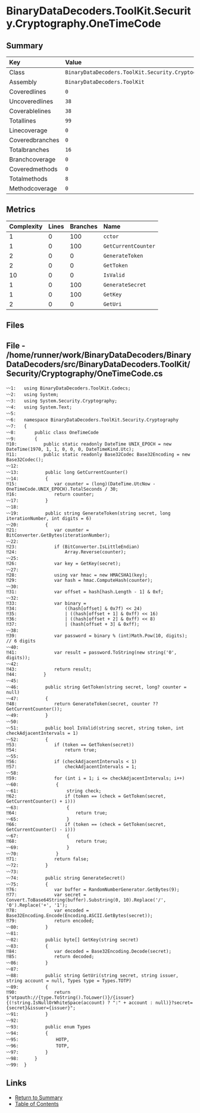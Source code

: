 ﻿# BinaryDataDecoders.ToolKit.Security.Cryptography.OneTimeCode

## Summary

| Key             | Value                                                          |
| :-------------- | :------------------------------------------------------------- |
| Class           | `BinaryDataDecoders.ToolKit.Security.Cryptography.OneTimeCode` |
| Assembly        | `BinaryDataDecoders.ToolKit`                                   |
| Coveredlines    | `0`                                                            |
| Uncoveredlines  | `38`                                                           |
| Coverablelines  | `38`                                                           |
| Totallines      | `99`                                                           |
| Linecoverage    | `0`                                                            |
| Coveredbranches | `0`                                                            |
| Totalbranches   | `16`                                                           |
| Branchcoverage  | `0`                                                            |
| Coveredmethods  | `0`                                                            |
| Totalmethods    | `8`                                                            |
| Methodcoverage  | `0`                                                            |

## Metrics

| Complexity | Lines | Branches | Name                |
| :--------- | :---- | :------- | :------------------ |
| 1          | 0     | 100      | `cctor`             |
| 1          | 0     | 100      | `GetCurrentCounter` |
| 2          | 0     | 0        | `GenerateToken`     |
| 2          | 0     | 0        | `GetToken`          |
| 10         | 0     | 0        | `IsValid`           |
| 1          | 0     | 100      | `GenerateSecret`    |
| 1          | 0     | 100      | `GetKey`            |
| 2          | 0     | 0        | `GetUri`            |

## Files

## File - /home/runner/work/BinaryDataDecoders/BinaryDataDecoders/src/BinaryDataDecoders.ToolKit/Security/Cryptography/OneTimeCode.cs

```CSharp
〰1:   using BinaryDataDecoders.ToolKit.Codecs;
〰2:   using System;
〰3:   using System.Security.Cryptography;
〰4:   using System.Text;
〰5:   
〰6:   namespace BinaryDataDecoders.ToolKit.Security.Cryptography
〰7:   {
〰8:       public class OneTimeCode
〰9:       {
‼10:          public static readonly DateTime UNIX_EPOCH = new DateTime(1970, 1, 1, 0, 0, 0, DateTimeKind.Utc);
‼11:          public static readonly Base32Codec Base32Encoding = new Base32Codec();
〰12:  
〰13:          public long GetCurrentCounter()
〰14:          {
‼15:              var counter = (long)(DateTime.UtcNow - OneTimeCode.UNIX_EPOCH).TotalSeconds / 30;
‼16:              return counter;
〰17:          }
〰18:  
〰19:          public string GenerateToken(string secret, long iterationNumber, int digits = 6)
〰20:          {
‼21:              var counter = BitConverter.GetBytes(iterationNumber);
〰22:  
‼23:              if (BitConverter.IsLittleEndian)
‼24:                  Array.Reverse(counter);
〰25:  
‼26:              var key = GetKey(secret);
〰27:  
‼28:              using var hmac = new HMACSHA1(key);
‼29:              var hash = hmac.ComputeHash(counter);
〰30:  
‼31:              var offset = hash[hash.Length - 1] & 0xf;
〰32:  
‼33:              var binary =
‼34:                  ((hash[offset] & 0x7f) << 24)
‼35:                  | ((hash[offset + 1] & 0xff) << 16)
‼36:                  | ((hash[offset + 2] & 0xff) << 8)
‼37:                  | (hash[offset + 3] & 0xff);
〰38:  
‼39:              var password = binary % (int)Math.Pow(10, digits); // 6 digits
〰40:  
‼41:              var result = password.ToString(new string('0', digits));
〰42:  
‼43:              return result;
‼44:          }
〰45:  
〰46:          public string GetToken(string secret, long? counter = null)
〰47:          {
‼48:              return GenerateToken(secret, counter ?? GetCurrentCounter());
〰49:          }
〰50:  
〰51:          public bool IsValid(string secret, string token, int checkAdjacentIntervals = 1)
〰52:          {
‼53:              if (token == GetToken(secret))
‼54:                  return true;
〰55:  
‼56:              if (checkAdjacentIntervals < 1)
‼57:                  checkAdjacentIntervals = 1;
〰58:  
‼59:              for (int i = 1; i <= checkAdjacentIntervals; i++)
〰60:              {
〰61:                  string check;
‼62:                  if (token == (check = GetToken(secret, GetCurrentCounter() + i)))
〰63:                  {
‼64:                      return true;
〰65:                  }
‼66:                  if (token == (check = GetToken(secret, GetCurrentCounter() - i)))
〰67:                  {
‼68:                      return true;
〰69:                  }
〰70:              }
‼71:              return false;
〰72:          }
〰73:  
〰74:          public string GenerateSecret()
〰75:          {
‼76:              var buffer = RandomNumberGenerator.GetBytes(9);
‼77:              var secret = Convert.ToBase64String(buffer).Substring(0, 10).Replace('/', '0').Replace('+', '1');
‼78:              var encoded = Base32Encoding.Encode(Encoding.ASCII.GetBytes(secret));
‼79:              return encoded;
〰80:          }
〰81:  
〰82:          public byte[] GetKey(string secret)
〰83:          {
‼84:              var decoded = Base32Encoding.Decode(secret);
‼85:              return decoded;
〰86:          }
〰87:  
〰88:          public string GetUri(string secret, string issuer, string account = null, Types type = Types.TOTP)
〰89:          {
‼90:              return $"otpauth://{type.ToString().ToLower()}/{issuer}{(!string.IsNullOrWhiteSpace(account) ? ":" + account : null)}?secret={secret}&issuer={issuer}";
〰91:          }
〰92:  
〰93:          public enum Types
〰94:          {
〰95:              HOTP,
〰96:              TOTP,
〰97:          }
〰98:      }
〰99:  }
```

## Links

* [Return to Summary](Summary.md)
* [Table of Contents](../TOC.md)

